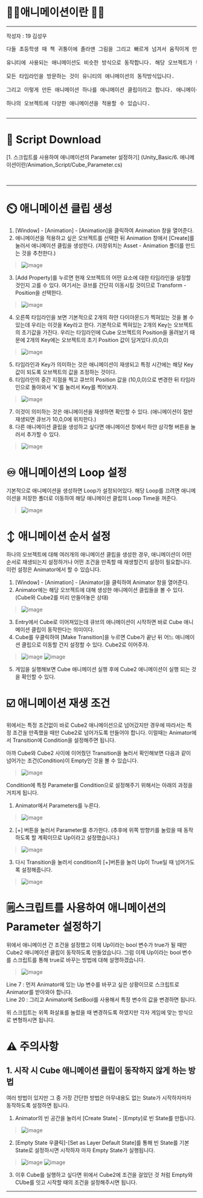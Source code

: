 # 🚶‍♂️애니메이션이란 🚶‍♀️

---
작성자 : 19 김성우

<pre>
다들 초등학생 때 책 귀퉁이에 졸라맨 그림을 그리고 빠르게 넘겨서 움직이게 만들어본 적 있으신가요? <br>
유니티에 사용되는 애니메이션도 비슷한 방식으로 동작합니다. 해당 오브젝트가 특정 타임라인에 어떤 상태에 있는지 정해놓고<br>
모든 타임라인을 방문하는 것이 유니티의 애니메이션의 동작방식입니다.<br>
그리고 이렇게 만든 애니메이션 하나를 애니메이션 클립이라고 합니다. 애니메이션 클립들이 동작하는 조건/순서등을 조절하여<br>
하나의 오브젝트에 다양한 애니메이션을 적용할 수 있습니다.

</pre>

---

# 📓 Script Download

[1. 스크립트를 사용하여 애니메이션의 Parameter 설정하기]
(Unity_Basic/6. 애니메이션이란/Animation_Script/Cube_Parameter.cs)


<br>

---


# ⏲️ 애니메이션 클립 생성
1. [Window] - [Animation] - [Animation]을 클릭하여 Animation 창을 열어준다.
2. 애니메이션을 적용하고 싶은 오브젝트를 선택한 뒤 Animation 창에서 [Create]를 눌러서 애니메이션 클립을 생성한다. (저장위치는 Asset - Animation 폴더를 만드는 것을 추천한다.)
> ![image](./ani_pic/ani1.png)
3. [Add Property]를 누르면 현재 오브젝트의 어떤 요소에 대한 타임라인을 설정할 것인지 고를 수 있다. 여기서는 큐브를 간단히 이동시킬 것이므로 Transform - Position을 선택한다.
> ![image](./ani_pic/ani2.png)
4. 오른쪽 타임라인을 보면 기본적으로 2개의 하얀 다이아몬드가 찍혀있는 것을 볼 수 있는데 우리는 이것을 Key라고 한다. 기본적으로 찍혀있는 2개의 Key는 오브젝트의 초기값을 가진다. 우리는 타임라인에 Cube 오브젝트의 Position을 올려놨기 때문에 2개의 Key에는 오브젝트의 초기 Position 값이 담겨있다.(0,0,0)
> ![image](./ani_pic/ani3.png)
5. 타임라인과 Key가 의미하는 것은 애니메이션이 재생되고 특정 시간에는 해당 Key값이 되도록 오브젝트의 값을 조정하는 것이다.
6. 타임라인의 중간 지점을 찍고 큐브의 Position 값을 (10,0,0)으로 변경한 뒤 타임라인으로 돌아와서 'K'를 눌러서 Key를 찍어보자.
> ![image](./ani_pic/ani4.png)
7. 이것이 의미하는 것은 애니메이션을 재생하면 확인할 수 있다. (애니메이션이 절반 재생되면 큐브가 10,0,0에 위치한다.)
8. 다른 애니메이션 클립을 생성하고 싶다면 애니메이션 창에서 하얀 삼각형 버튼을 눌러서 추가할 수 있다.
> ![image](./ani_pic/ani6.png)


# ♾️ 애니메이션의 Loop 설정
기본적으로 애니메이션을 생성하면 Loop가 설정되어있다. 해당 Loop를 끄려면 애니메이션을 저장한 폴더로 이동하여 해당 애니메이션 클립의 Loop Time을 꺼준다.
> ![image](./ani_pic/ani5.png)

# ↕️ 애니메이션 순서 설정
하나의 오브젝트에 대해 여러개의 애니메이션 클립을 생성한 경우, 애니메이션이 어떤 순서로 재생되는지 설정하거나 어떤 조건을 만족할 때 재생할건지 설정이 필요합니다.
이런 설정은 Animator에서 할 수 있습니다.

1. [Window] - [Animation] - [Animator]을 클릭하여 Animator 창을 열어준다.
2. Animator에는 해당 오브젝트에 대해 생성한 애니메이션 클립들을 볼 수 있다.(Cube와 Cube2를 미리 만들어놓은 상태)
> ![image](./ani_pic/ani7.png)
3. Entry에서 Cube로 이어져있는데 큐브의 애니메이션이 시작하면 바로 Cube 애니메이션 클립이 동작한다는 의미이다.
4. Cube를 우클릭하여 [Make Transition]을 누르면 Cube가 끝난 뒤 어느 애니메이션 클립으로 이동할 건지 설정할 수 있다. Cube2로 이어주자.
> ![image](./ani_pic/ani8.png)
> ![image](./ani_pic/ani9.png)
5. 게임을 실행해보면 Cube 애니메이션 실행 후에 Cube2 애니메이션이 실행 되는 것을 확인할 수 있다.

# ☑️ 애니메이션 재생 조건
위에서는 특정 조건없이 바로 Cube2 애니메이션으로 넘어갔지만 경우에 따라서는 특정 조건을 만족했을 때만 Cube2로 넘어가도록 만들어야 합니다.
이럴때는 Animator에서 Transition에 Condition을 설정해주면 됩니다.

아까 Cube와 Cube2 사이에 이어줬던 Transition을 눌러서 확인해보면 다음과 같이 넘어가는 조건(Condition)이 Empty인 것을 볼 수 있습니다.
> ![image](./ani_pic/ani10.png)

Condition에 특정 Parameter를 Condition으로 설정해주기 위해서는 아래의 과정을 거치게 됩니다.

1. Animator에서 Parameters를 누른다.
> ![image](./ani_pic/ani11.png)
2. [+] 버튼을 눌러서 Parameter를 추가한다. (추후에 위쪽 방향키를 눌렀을 때 동작하도록 할 계획이므로 Up이라고 설정했습니다.)
> ![image](./ani_pic/ani12.png)
3. 다시 Transition을 눌러서 condition의 [+]버튼을 눌러 Up이 True일 때 넘어가도록 설정해줍니다.
> ![image](./ani_pic/ani13.png)

# 🗒️스크립트를 사용하여 애니메이션의 Parameter 설정하기
위에서 애니메이션 간 조건을 설정했고 이제 Up이라는 bool 변수가 true가 될 때만 Cube2 애니메이션 클립이 동작하도록 만들었습니다.
그럼 이제 Up이라는 bool 변수를 스크립트를 통해 true로 바꾸는 방법에 대해 설명하겠습니다.

> ![image](./ani_pic/ani14.png)

Line 7 : 먼저 Animator에 있는 Up 변수를 바꾸고 싶은 상황이므로 스크립트로 Animator를 받아와야 합니다. <br>
Line 20 : 그리고 Animator에 SetBool를 사용해서 특정 변수의 값을 변경하면 됩니다.

위 스크립트는 위쪽 화살표를 눌렀을 때 변경하도록 하였지만 각자 게임에 맞는 방식으로 변형하시면 됩니다.

# ⚠️ 주의사항

## 1. 시작 시 Cube 애니메이션 클립이 동작하지 않게 하는 방법
여러 방법이 있지만 그 중 가장 간단한 방법은 아무내용도 없는 State가 시작하자마자 동작하도록 설정하면 됩니다.

1. Animator의 빈 공간을 눌러서 [Create State] - [Empty]로 빈 State를 만듭니다.
> ![image](./ani_pic/ani15.png)
2. [Empty State 우클릭]-[Set as Layer Default State]를 통해 빈 State를 기본 State로 설정하시면 시작하자 마자 Empty State가 실행됩니다.
> ![image](./ani_pic/ani16.png)
> ![image](./ani_pic/ani17.png)
3. 이후 Cube를 실행하고 싶다면 위에서 Cube2에 조건을 걸었던 것 처럼 Empty와 CUbe를 잇고 시작할 때의 조건을 설정해주시면 됩니다.


---





